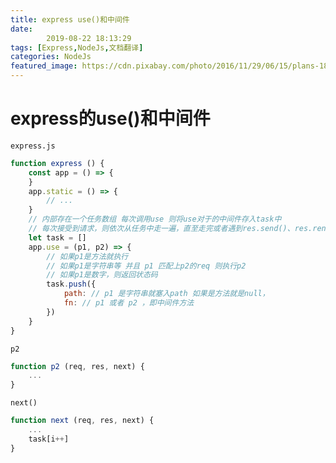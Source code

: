 ```yaml
---
title: express use()和中间件
date: 
        2019-08-22 18:13:29
tags: [Express,NodeJs,文档翻译]
categories: NodeJs
featured_image: https://cdn.pixabay.com/photo/2016/11/29/06/15/plans-1867745_960_720.jpg
---
```

# express的use()和中间件
`express.js`
```javascript
function express () {
	const app = () => {
	}
	app.static = () => {
		// ...
	}
	// 内部存在一个任务数组 每次调用use 则将use对于的中间件存入task中
	// 每次接受到请求，则依次从任务中走一遍，直至走完或者遇到res.send()、res.render()、res.end()等
	let task = []
	app.use = (p1, p2) => {
		// 如果p1是方法就执行
		// 如果p1是字符串等 并且 p1 匹配上p2的req 则执行p2
		// 如果p1是数字，则返回状态码
		task.push({
			path: // p1 是字符串就塞入path 如果是方法就是null，
			fn: // p1 或者 p2 ，即中间件方法
		})
	}
}
```
`p2`
```javascript
function p2 (req, res, next) {
	...
}
```

`next()`
```javascript
function next (req, res, next) {
	...
	task[i++]
}
```
